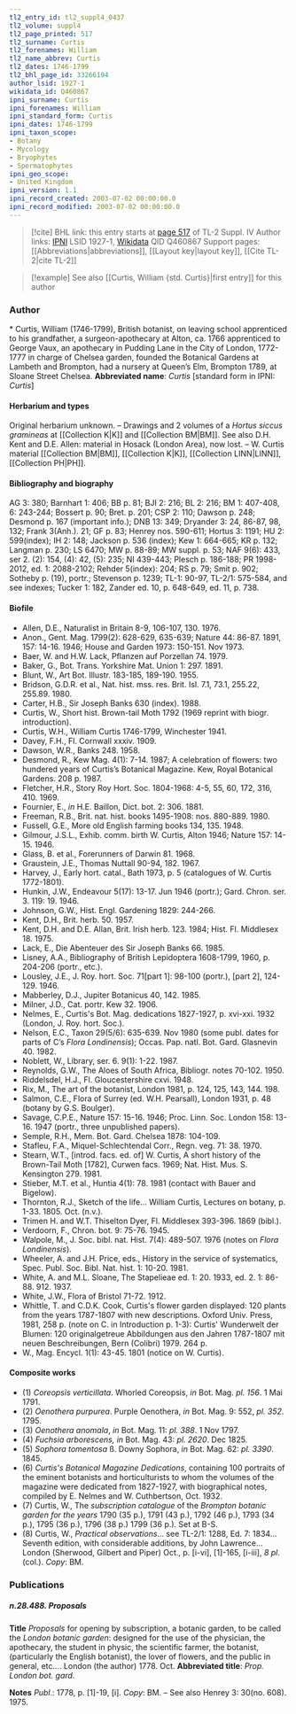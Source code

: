```yaml
---
tl2_entry_id: tl2_suppl4_0437
tl2_volume: suppl4
tl2_page_printed: 517
tl2_surname: Curtis
tl2_forenames: William
tl2_name_abbrev: Curtis
tl2_dates: 1746-1799
tl2_bhl_page_id: 33266194
author_lsid: 1927-1
wikidata_id: Q460867
ipni_surname: Curtis
ipni_forenames: William
ipni_standard_form: Curtis
ipni_dates: 1746-1799
ipni_taxon_scope: 
- Botany
- Mycology
- Bryophytes
- Spermatophytes
ipni_geo_scope: 
- United Kingdom
ipni_version: 1.1
ipni_record_created: 2003-07-02 00:00:00.0
ipni_record_modified: 2003-07-02 00:00:00.0
---
```


> [!cite] BHL link: this entry starts at [page 517](https://www.biodiversitylibrary.org/page/33266194) of TL-2 Suppl. IV
> Author links: [IPNI](https://www.ipni.org/a/1927-1) LSID 1927-1, [Wikidata](https://www.wikidata.org/wiki/Q460867) QID Q460867
> Support pages: [[Abbreviations|abbreviations]], [[Layout key|layout key]], [[Cite TL-2|cite TL-2]]

> [!example] See also [[Curtis, William {std. Curtis}|first entry]] for this author

### Author

\* Curtis, William (1746-1799), British botanist, on leaving school apprenticed to his grandfather, a surgeon-apothecary at Alton, ca. 1766 apprenticed to George Vaux, an apothecary in Pudding Lane in the City of London, 1772-1777 in charge of Chelsea garden, founded the Botanical Gardens at Lambeth and Brompton, had a nursery at Queen’s Elm, Brompton 1789, at Sloane Street Chelsea. 
**Abbreviated name**: *Curtis* \[standard form in IPNI: *Curtis*\]

#### Herbarium and types

Original herbarium unknown. – Drawings and 2 volumes of a *Hortus siccus gramineas* at [[Collection K|K]] and [[Collection BM|BM]]. See also D.H. Kent and D.E. Allen: material in Hosack (London Area), now lost. – W. Curtis material [[Collection BM|BM]], [[Collection K|K]], [[Collection LINN|LINN]], [[Collection PH|PH]].

#### Bibliography and biography

AG 3: 380; Barnhart 1: 406; BB p. 81; BJI 2: 216; BL 2: 216; BM 1: 407-408, 6: 243-244; Bossert p. 90; Bret. p. 201; CSP 2: 110; Dawson p. 248; Desmond p. 167 (important info.); DNB 13: 349; Dryander 3: 24, 86-87, 98, 132; Frank 3(Anh.). 21; GF p. 83; Henrey nos. 590-611; Hortus 3: 1191; HU 2: 599(index); IH 2: 148; Jackson p. 536 (index); Kew 1: 664-665; KR p. 132; Langman p. 230; LS 6470; MW p. 88-89; MW suppl. p. 53; NAF 9(6): 433, ser 2. (2): 154, (4): 42, (5): 235; NI 439-443; Plesch p. 186-188; PR 1998-2012, ed. 1: 2088-2102; Rehder 5(index): 204; RS p. 79; Smit p. 902; Sotheby p. (19), portr.; Stevenson p. 1239; TL-1: 90-97, TL-2/1: 575-584, and see indexes; Tucker 1: 182, Zander ed. 10, p. 648-649, ed. 11, p. 738.

#### Biofile

- Allen, D.E., Naturalist in Britain 8-9, 106-107, 130. 1976.
- Anon., Gent. Mag. 1799(2): 628-629, 635-639; Nature 44: 86-87. 1891, 157: 14-16. 1946; House and Garden 1973: 150-151. Nov 1973.
- Baer, W. and H.W. Lack, Pflanzen auf Porzellan 74. 1979.
- Baker, G., Bot. Trans. Yorkshire Mat. Union 1: 297. 1891.
- Blunt, W., Art Bot. Illustr. 183-185, 189-190. 1955.
- Bridson, G.D.R. et al., Nat. hist. mss. res. Brit. Isl. 7.1, 73.1, 255.22, 255.89. 1980.
- Carter, H.B., Sir Joseph Banks 630 (index). 1988.
- Curtis, W., Short hist. Brown-tail Moth 1792 (1969 reprint with biogr. introduction).
- Curtis, W.H., William Curtis 1746-1799, Winchester 1941.
- Davey, F.H., Fl. Cornwall xxxiv. 1909.
- Dawson, W.R., Banks 248. 1958.
- Desmond, R., Kew Mag. 4(1): 7-14. 1987; A celebration of flowers: two hundered years of Curtis’s Botanical Magazine. Kew, Royal Botanical Gardens. 208 p. 1987.
- Fletcher, H.R., Story Roy Hort. Soc. 1804-1968: 4-5, 55, 60, 172, 316, 410. 1969.
- Fournier, E., *in* H.E. Baillon, Dict. bot. 2: 306. 1881.
- Freeman, R.B., Brit. nat. hist. books 1495-1908: nos. 880-889. 1980.
- Fussell, G.E., More old English farming books 134, 135. 1948.
- Gilmour, J.S.L., Exhib. comm. birth W. Curtis, Alton 1946; Nature 157: 14-15. 1946.
- Glass, B. et al., Forerunners of Darwin 81. 1968.
- Graustein, J.E., Thomas Nuttall 90-94, 182. 1967.
- Harvey, J., Early hort. catal., Bath 1973, p. 5 (catalogues of W. Curtis 1772-1801).
- Hunkin, J.W., Endeavour 5(17): 13-17. Jun 1946 (portr.); Gard. Chron. ser. 3. 119: 19. 1946.
- Johnson, G.W., Hist. Engl. Gardening 1829: 244-266.
- Kent, D.H., Brit. herb. 50. 1957.
- Kent, D.H. and D.E. Allan, Brit. Irish herb. 123. 1984; Hist. Fl. Middlesex 18. 1975.
- Lack, E., Die Abenteuer des Sir Joseph Banks 66. 1985.
- Lisney, A.A., Bibliography of British Lepidoptera 1608-1799, 1960, p. 204-206 (portr., etc.).
- Lousley, J.E., J. Roy. hort. Soc. 71\[part 1\]: 98-100 (portr.), \[part 2\], 124-129. 1946.
- Mabberley, D.J., Jupiter Botanicus 40, 142. 1985.
- Milner, J.D., Cat. portr. Kew 32. 1906.
- Nelmes, E., Curtis's Bot. Mag. dedications 1827-1927, p. xvi-xxi. 1932 (London, J. Roy. hort. Soc.).
- Nelson, E.C., Taxon 29(5/6): 635-639. Nov 1980 (some publ. dates for parts of C’s *Flora Londinensis*); Occas. Pap. natl. Bot. Gard. Glasnevin 40. 1982.
- Noblett, W., Library, ser. 6. 9(1): 1-22. 1987.
- Reynolds, G.W., The Aloes of South Africa, Bibliogr. notes 70-102. 1950.
- Riddelsdel, H.J., Fl. Gloucestershire cxvi. 1948.
- Rix, M., The art of the botanist, London 1981, p. 124, 125, 143, 144. 198.
- Salmon, C.E., Flora of Surrey (ed. W.H. Pearsall), London 1931, p. 48 (botany by G.S. Boulger).
- Savage, C.P.E., Nature 157: 15-16. 1946; Proc. Linn. Soc. London 158: 13-16. 1947 (portr., three unpublished papers).
- Semple, R.H., Mem. Bot. Gard. Chelsea 1878: 104-109.
- Stafleu, F.A., Miquel-Schlechtendal Corr., Regn. veg. 71: 38. 1970.
- Stearn, W.T., \[introd. facs. ed. of\] W. Curtis, A short history of the Brown-Tail Moth \[1782\], Curwen facs. 1969; Nat. Hist. Mus. S. Kensington 279. 1981.
- Stieber, M.T. et al., Huntia 4(1): 78. 1981 (contact with Bauer and Bigelow).
- Thornton, R.J., Sketch of the life... William Curtis, Lectures on botany, p. 1-33. 1805. Oct. (n.v.).
- Trimen H. and W.T. Thiselton Dyer, Fl. Middlesex 393-396. 1869 (bibl.).
- Verdoorn, F., Chron. bot. 9: 75-76. 1945.
- Walpole, M., J. Soc. bibl. nat. Hist. 7(4): 489-507. 1976 (notes on *Flora Londinensis*).
- Wheeler, A. and J.H. Price, eds., History in the service of systematics, Spec. Publ. Soc. Bibl. Nat. hist. 1: 10-20. 1981.
- White, A. and M.L. Sloane, The Stapelieae ed. 1: 20. 1933, ed. 2. 1: 86-88. 912. 1937.
- White, J.W., Flora of Bristol 71-72. 1912.
- Whittle, T. and C.D.K. Cook, Curtis's flower garden displayed: 120 plants from the years 1787-1807 with new descriptions. Oxford Univ. Press, 1981, 258 p. (note on C. in Introduction p. 1-3): Curtis' Wunderwelt der Blumen: 120 originalgetreue Abbildungen aus den Jahren 1787-1807 mit neuen Beschreibungen, Bern (Colibri) 1979. 264 p.
- W., Mag. Encycl. 1(1): 43-45. 1801 (notice on W. Curtis).

#### Composite works

- (1) *Coreopsis verticillata*. Whorled Coreopsis, *in* Bot. Mag. *pl. 156*. 1 Mai 1791.
- (2) *Oenothera purpurea*. Purple Oenothera, *in* Bot. Mag. 9: 552, *pl. 352*. 1795.
- (3) *Oenothera anomala*, *in* Bot. Mag. 11: *pl. 388*. 1 Nov 1797.
- (4) *Fuchsia arborescens, in* Bot. Mag. 43: *pl. 2620*. Dec 1825.
- (5) *Sophora tomentosa* ß. Downy Sophora, *in* Bot. Mag. 62: *pl. 3390*. 1845.
- (6) *Curtis's Botanical Magazine Dedications*, containing 100 portraits of the eminent botanists and horticulturists to whom the volumes of the magazine were dedicated from 1827-1927, with biographical notes, compiled by E. Nelmes and W. Cuthbertson, Oct. 1932.
- (7) Curtis, W., The *subscription catalogue* of the *Brompton botanic garden for the years* 1790 (35 p.), 1791 (43 p.), 1792 (46 p.), 1793 (34 p.), 1795 (36 p.), 1796 (38 p.) 1799 (36 p.). Set at B-S.
- (8) Curtis, W., *Practical observations*... see TL-2/1: 1288, Ed. 7: 1834... Seventh edition, with considerable additions, by John Lawrence... London (Sherwood, Gilbert and Piper) Oct., p. \[i-vi\], \[1\]-165, \[i-iii\], *8 pl*. (col.). *Copy*: BM.

### Publications

##### n.28.488. Proposals

**Title**
*Proposals* for opening by subscription, a botanic garden, to be called the *London botanic garden*: designed for the use of the physician, the apothecary, the student in physic, the scientific farmer, the botanist, (particularly the English botanist), the lover of flowers, and the public in general, etc.... London (the author) 1778. Oct.
**Abbreviated title**: *Prop. London bot. gard.*

**Notes**
*Publ*.: 1778, p. \[1\]-19, \[i\]. *Copy*: BM. – See also Henrey 3: 30(no. 608). 1975.

